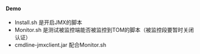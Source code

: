 #### Demo
- Install.sh  是开启JMX的脚本
- Monitor.sh  是测试被监控端能否被监控到TOM的脚本（被监控段要暂时关闭认证）
- cmdline-jmxclient.jar 配合Monitor.sh
